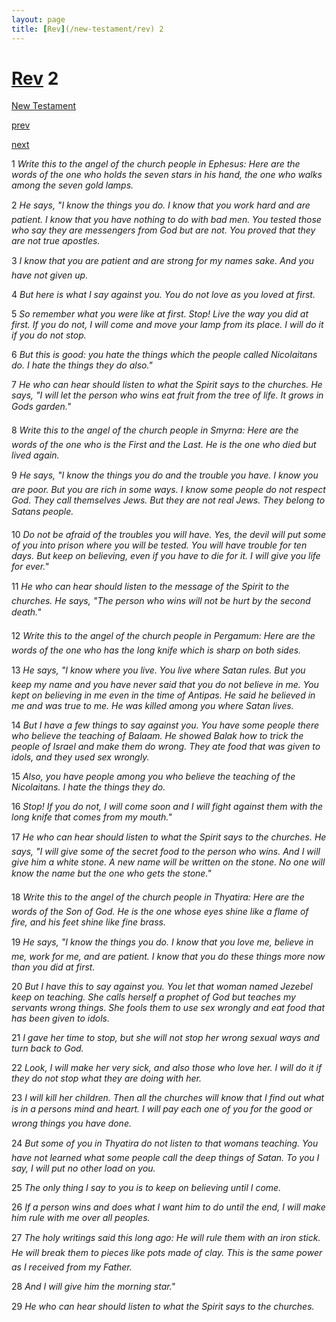 ```yaml
---
layout: page
title: [Rev](/new-testament/rev) 2
---
```


# [Rev](/new-testament/rev) 2

[New Testament](/new-testament)


[prev](/new-testament/rev/rev-1.html)


[next](/new-testament/rev/rev-3.html)

1 _Write this to the angel of the church people in Ephesus: Here are the words of the one who holds the seven stars in his hand, the one who walks among the seven gold lamps._

2 _He says, "I know the things you do. I know that you work hard and are patient. I know that you have nothing to do with bad men. You tested those who say they are messengers from God but are not. You proved that they are not true apostles._

3 _I know that you are patient and are strong for my names sake. And you have not given up._

4 _But here is what I say against you. You do not love as you loved at first._

5 _So remember what you were like at first. Stop! Live the way you did at first. If you do not, I will come and move your lamp from its place. I will do it if you do not stop._

6 _But this is good: you hate the things which the people called Nicolaitans do. I hate the things they do also."_

7 _He who can hear should listen to what the Spirit says to the churches. He says, "I will let the person who wins eat fruit from the tree of life. It grows in Gods garden." _

8 _Write this to the angel of the church people in Smyrna: Here are the words of the one who is the First and the Last. He is the one who died but lived again._

9 _He says, "I know the things you do and the trouble you have. I know you are poor. But you are rich in some ways. I know some people do not respect God. They call themselves Jews. But they are not real Jews. They belong to Satans people._

10 _Do not be afraid of the troubles you will have. Yes, the devil will put some of you into prison where you will be tested. You will have trouble for ten days. But keep on believing, even if you have to die for it. I will give you life for ever."_

11 _He who can hear should listen to the message of the Spirit to the churches. He says,  "The person who wins will not be hurt by the second death." _

12 _Write this to the angel of the church people in Pergamum: Here are the words of the one who has the long knife which is sharp on both sides._

13 _He says, "I know where you live. You live where Satan rules. But you keep my name and you have never said that you do not believe in me. You kept on believing in me even in the time of Antipas. He said he believed in me and was true to me. He was killed among you where Satan lives._

14 _But I have a few things to say against you. You have some people there who believe the teaching of Balaam. He showed Balak how to trick the people of Israel and make them do wrong. They ate food that was given to idols, and they used sex wrongly._

15 _Also, you have people among you who believe the teaching of the Nicolaitans. I hate the things they do._

16 _Stop! If you do not, I will come soon and I will fight against them with the long knife that comes from my mouth."_

17 _He who can hear should listen to what the Spirit says to the churches. He says, "I will give some of the secret food to the person who wins. And I will give him a white stone. A new name will be written on the stone. No one will know the name but the one who gets the stone." _

18 _Write this to the angel of the church people in Thyatira: Here are the words of the Son of God. He is the one whose eyes shine like a flame of fire, and his feet shine like fine brass._

19 _He says, "I know the things you do. I know that you love me, believe in me, work for me, and are patient. I know that you do these things more now than you did at first._

20 _But I have this to say against you. You let that woman named Jezebel keep on teaching.  She calls herself a prophet of God but teaches my servants wrong things. She fools them to use sex wrongly and eat food that has been given to idols._

21 _I gave her time to stop, but she will not stop her wrong sexual ways and turn back to God._

22 _Look, I will make her very sick, and also those who love her. I will do it if they do not stop what they are doing with her._

23 _I will kill her children. Then all the churches will know that I find out what is in a persons mind and heart. I will pay each one of you for the good or wrong things you have done._

24 _But some of you in Thyatira do not listen to that womans teaching. You have not learned what some people call the deep things of Satan. To you I say, I will put no other load on you._

25 _The only thing I say to you is to keep on believing until I come._

26 _If a person wins and does what I want him to do until the end, I will make him rule with me over all peoples._

27 _The holy writings said this long ago: He will rule them with an iron stick. He will break them to pieces like pots made of clay. This is the same power as I received from my Father._

28 _And I will give him the morning star."_

29 _He who can hear should listen to what the Spirit says to the churches._

